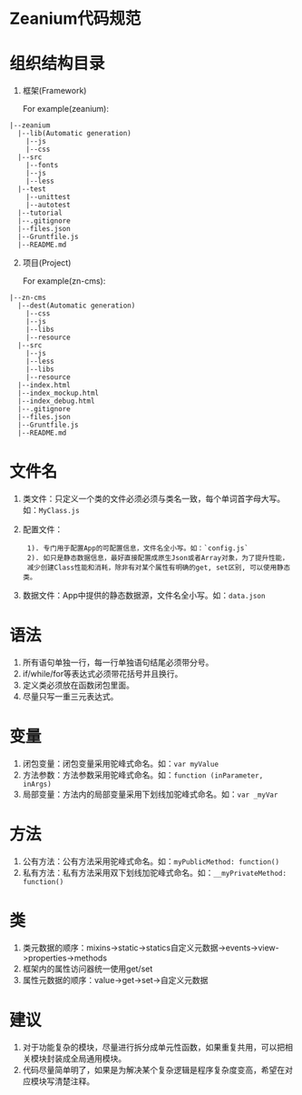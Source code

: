 Zeanium代码规范
===============================

# 组织结构目录
1. 框架(Framework)

    For example(zeanium):

>    
    |--zeanium
      |--lib(Automatic generation)
        |--js
        |--css
      |--src
        |--fonts
        |--js
        |--less
      |--test
        |--unittest
        |--autotest
      |--tutorial
      |--.gitignore
      |--files.json
      |--Gruntfile.js
      |--README.md


2. 项目(Project)

    For example(zn-cms):

>
    |--zn-cms
      |--dest(Automatic generation)
        |--css
        |--js
        |--libs
        |--resource
      |--src
        |--js
        |--less
        |--libs
        |--resource
      |--index.html
      |--index_mockup.html
      |--index_debug.html
      |--.gitignore
      |--files.json
      |--Gruntfile.js
      |--README.md



# 文件名
1. 类文件：只定义一个类的文件必须必须与类名一致，每个单词首字母大写。如：`MyClass.js`
2. 配置文件：

        1). 专门用于配置App的可配置信息，文件名全小写。如：`config.js`
        2). 如只是静态数据信息，最好直接配置成原生Json或者Array对象，为了提升性能，
        减少创建Class性能和消耗，除非有对某个属性有明确的get, set区别, 可以使用静态类。

3. 数据文件：App中提供的静态数据源，文件名全小写。如：`data.json`

# 语法
1. 所有语句单独一行，每一行单独语句结尾必须带分号。
2. if/while/for等表达式必须带花括号并且换行。
3. 定义类必须放在函数闭包里面。
4. 尽量只写一重三元表达式。

# 变量
1. 闭包变量：闭包变量采用驼峰式命名。如：`var myValue`
2. 方法参数：方法参数采用驼峰式命名。如：`function (inParameter, inArgs)`
3. 局部变量：方法内的局部变量采用下划线加驼峰式命名。如：`var _myVar`

# 方法
1. 公有方法：公有方法采用驼峰式命名。如：`myPublicMethod: function()`
2. 私有方法：私有方法采用双下划线加驼峰式命名。如：`__myPrivateMethod: function()`

# 类
1. 类元数据的顺序：mixins->static->statics自定义元数据->events->view->properties->methods
2. 框架内的属性访问器统一使用get/set
3. 属性元数据的顺序：value->get->set->自定义元数据

# 建议
1. 对于功能复杂的模块，尽量进行拆分成单元性函数，如果重复共用，可以把相关模块封装成全局通用模块。
2. 代码尽量简单明了，如果是为解决某个复杂逻辑是程序复杂度变高，希望在对应模块写清楚注释。
